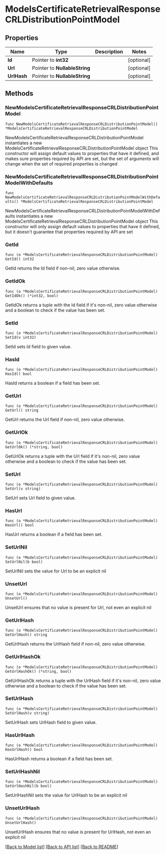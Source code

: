 # ModelsCertificateRetrievalResponseCRLDistributionPointModel

## Properties

Name | Type | Description | Notes
------------ | ------------- | ------------- | -------------
**Id** | Pointer to **int32** |  | [optional] 
**Url** | Pointer to **NullableString** |  | [optional] 
**UrlHash** | Pointer to **NullableString** |  | [optional] 

## Methods

### NewModelsCertificateRetrievalResponseCRLDistributionPointModel

`func NewModelsCertificateRetrievalResponseCRLDistributionPointModel() *ModelsCertificateRetrievalResponseCRLDistributionPointModel`

NewModelsCertificateRetrievalResponseCRLDistributionPointModel instantiates a new ModelsCertificateRetrievalResponseCRLDistributionPointModel object
This constructor will assign default values to properties that have it defined,
and makes sure properties required by API are set, but the set of arguments
will change when the set of required properties is changed

### NewModelsCertificateRetrievalResponseCRLDistributionPointModelWithDefaults

`func NewModelsCertificateRetrievalResponseCRLDistributionPointModelWithDefaults() *ModelsCertificateRetrievalResponseCRLDistributionPointModel`

NewModelsCertificateRetrievalResponseCRLDistributionPointModelWithDefaults instantiates a new ModelsCertificateRetrievalResponseCRLDistributionPointModel object
This constructor will only assign default values to properties that have it defined,
but it doesn't guarantee that properties required by API are set

### GetId

`func (o *ModelsCertificateRetrievalResponseCRLDistributionPointModel) GetId() int32`

GetId returns the Id field if non-nil, zero value otherwise.

### GetIdOk

`func (o *ModelsCertificateRetrievalResponseCRLDistributionPointModel) GetIdOk() (*int32, bool)`

GetIdOk returns a tuple with the Id field if it's non-nil, zero value otherwise
and a boolean to check if the value has been set.

### SetId

`func (o *ModelsCertificateRetrievalResponseCRLDistributionPointModel) SetId(v int32)`

SetId sets Id field to given value.

### HasId

`func (o *ModelsCertificateRetrievalResponseCRLDistributionPointModel) HasId() bool`

HasId returns a boolean if a field has been set.

### GetUrl

`func (o *ModelsCertificateRetrievalResponseCRLDistributionPointModel) GetUrl() string`

GetUrl returns the Url field if non-nil, zero value otherwise.

### GetUrlOk

`func (o *ModelsCertificateRetrievalResponseCRLDistributionPointModel) GetUrlOk() (*string, bool)`

GetUrlOk returns a tuple with the Url field if it's non-nil, zero value otherwise
and a boolean to check if the value has been set.

### SetUrl

`func (o *ModelsCertificateRetrievalResponseCRLDistributionPointModel) SetUrl(v string)`

SetUrl sets Url field to given value.

### HasUrl

`func (o *ModelsCertificateRetrievalResponseCRLDistributionPointModel) HasUrl() bool`

HasUrl returns a boolean if a field has been set.

### SetUrlNil

`func (o *ModelsCertificateRetrievalResponseCRLDistributionPointModel) SetUrlNil(b bool)`

 SetUrlNil sets the value for Url to be an explicit nil

### UnsetUrl
`func (o *ModelsCertificateRetrievalResponseCRLDistributionPointModel) UnsetUrl()`

UnsetUrl ensures that no value is present for Url, not even an explicit nil
### GetUrlHash

`func (o *ModelsCertificateRetrievalResponseCRLDistributionPointModel) GetUrlHash() string`

GetUrlHash returns the UrlHash field if non-nil, zero value otherwise.

### GetUrlHashOk

`func (o *ModelsCertificateRetrievalResponseCRLDistributionPointModel) GetUrlHashOk() (*string, bool)`

GetUrlHashOk returns a tuple with the UrlHash field if it's non-nil, zero value otherwise
and a boolean to check if the value has been set.

### SetUrlHash

`func (o *ModelsCertificateRetrievalResponseCRLDistributionPointModel) SetUrlHash(v string)`

SetUrlHash sets UrlHash field to given value.

### HasUrlHash

`func (o *ModelsCertificateRetrievalResponseCRLDistributionPointModel) HasUrlHash() bool`

HasUrlHash returns a boolean if a field has been set.

### SetUrlHashNil

`func (o *ModelsCertificateRetrievalResponseCRLDistributionPointModel) SetUrlHashNil(b bool)`

 SetUrlHashNil sets the value for UrlHash to be an explicit nil

### UnsetUrlHash
`func (o *ModelsCertificateRetrievalResponseCRLDistributionPointModel) UnsetUrlHash()`

UnsetUrlHash ensures that no value is present for UrlHash, not even an explicit nil

[[Back to Model list]](../README.md#documentation-for-models) [[Back to API list]](../README.md#documentation-for-api-endpoints) [[Back to README]](../README.md)


